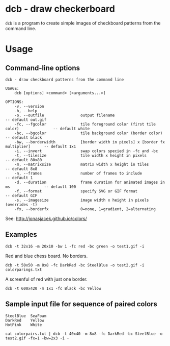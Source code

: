 # dcb - draw checkerboard

`dcb` is a program to create simple images of checkboard patterns from the command line.

# Usage

## Command-line options

```
dcb - draw checkboard patterns from the command line

USAGE:
    dcb [options] <command> [<arguments...>]

OPTIONS:
    -v, --version
    -h, --help
    -o, --outfile                output filename                                        -- default out.gif
    -fc, --fgcolor               tile foreground color (first tile color)               -- default white
    -bc, --bgcolor               tile background color (border color)                   -- default black
    -bw, --borderwidth           [border width in pixels] x [border fx multiplier]      -- default 1x1
    -i, --invert                 swap colors specied in -fc and -bc
    -t, --tilesize               tile width x height in pixels                          -- default 80x80
    -m, --matrixsize             matrix width x height in tiles                         -- default 8x8
    -n, --frames                 number of frames to include                            -- default 1
    -d, --duration               frame duration for animated images in ms               -- default 100                           
    -f, --format                 specify SVG or GIF format                              -- default GIF
    -s, --imagesize              image width x height in pixels (overrides -t)
    -fx, --borderfx              0=none, 1=gradient, 2=alternating

```
See: http://jonasjacek.github.io/colors/

## Examples

```
dcb -t 32x16 -m 20x10 -bw 1 -fc red -bc green -o test1.gif -i
```

Red and blue chess board. No borders.

```
dcb -t 50x50 -m 8x8 -fc DarkRed -bc SteelBlue -o test2.gif -i colorparings.txt
```

A screenful of red with just one border.
```
dcb -t 600x420 -m 1x1 -fc Black -bc Yellow
```

## Sample input file for sequence of paired colors

```
SteelBlue  SeaFoam
DarkRed    Yellow
HotPink    White
```

```
cat colorpairs.txt | dcb -t 40x40 -m 8x8 -fc DarkRed -bc SteelBlue -o test2.gif -fx=1 -bw=2x3 -i -
```
